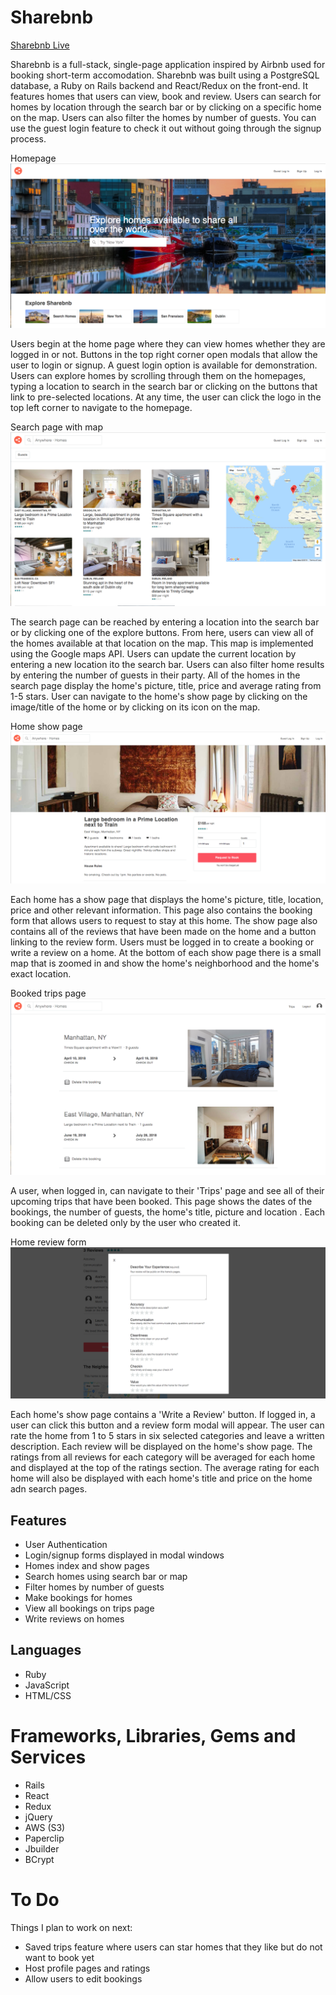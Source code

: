 # Sharebnb

[Sharebnb Live](http://sharebnbbb.herokuapp.com/#/)

Sharebnb is a full-stack, single-page application inspired by Airbnb used for booking short-term accomodation.  Sharebnb was built using a PostgreSQL database, a Ruby on Rails backend and React/Redux on the front-end. It features homes that users can view, book and review.  Users can search for homes by location through the search bar or by clicking on a specific home on the map.  Users can also filter the homes by number of guests.  You can use the guest login feature to check it out without going through the signup process.

Homepage
![Sharebnb homepage](app/assets/images/screenshots/homepage.png)

Users begin at the home page where they can view homes whether they are logged in or not.  Buttons in the top right corner open modals that allow the user to login or signup.  A guest login option is available for demonstration.  Users can explore homes by scrolling through them on the homepages, typing a location to search in the search bar or clicking on the buttons that link to pre-selected locations.  At any time, the user can click the logo in the top left corner to navigate to the homepage.

Search page with map
![Sharebnb map page](app/assets/images/screenshots/map_page.png)

The search page can be reached by entering a location into the search bar or by clicking one of the explore buttons.  From here, users can view all of the homes available at that location on the map.  This map is implemented using the Google maps API.  Users can update the current location by entering a new location ito the search bar.  Users can also filter home results by entering the number of guests in their party.  All of the homes in the search page display the home's picture, title, price and average rating from 1-5 stars. User can navigate to the home's show page by clicking on the image/title of the home or by clicking on its icon on the map.

Home show page
![Sharebnb review from](app/assets/images/screenshots/home_show.png)

Each home has a show page that displays the home's picture, title, location, price and other relevant information.  This page also contains the booking form that allows users to request to stay at this home.  The show page also contains all of the reviews that have been made on the home and a button linking to the review form. Users must be logged in to create a booking or write a review on a home. At the bottom of each show page there is a small map that is zoomed in and show the home's neighborhood and the home's exact location.

Booked trips page
![Sharebnb trips page](app/assets/images/screenshots/trip_page.png)

A user, when logged in, can navigate to their 'Trips' page and see all of their upcoming trips that have been booked.  This page shows the dates of the bookings, the number of guests, the home's title, picture and location . Each booking can be deleted only by the user who created it.

Home review form
![Sharebnb review from](app/assets/images/screenshots/review_form.png)

Each home's show page contains a 'Write a Review' button.  If logged in, a user can click this button and a review form modal will appear.  The user can rate the home from 1 to 5 stars in six selected categories and leave a written description.  Each review will be displayed on the home's show page. The ratings from all reviews for each category will be averaged for each home and displayed at the top of the ratings section.  The average rating for each home will also be displayed with each home's title and price on the home adn search pages.

## Features
 
* User Authentication 
* Login/signup forms displayed in modal windows
* Homes index and show pages
* Search homes using search bar or map
* Filter homes by number of guests
* Make bookings for homes
* View all bookings on trips page
* Write reviews on homes

## Languages

* Ruby
* JavaScript
* HTML/CSS 

# Frameworks, Libraries, Gems and Services

* Rails
* React
* Redux
* jQuery
* AWS (S3)
* Paperclip
* Jbuilder
* BCrypt

# To Do

Things I plan to work on next: 

* Saved trips feature where users can star homes that they like but do not want to book yet
* Host profile pages and ratings
* Allow users to edit bookings
